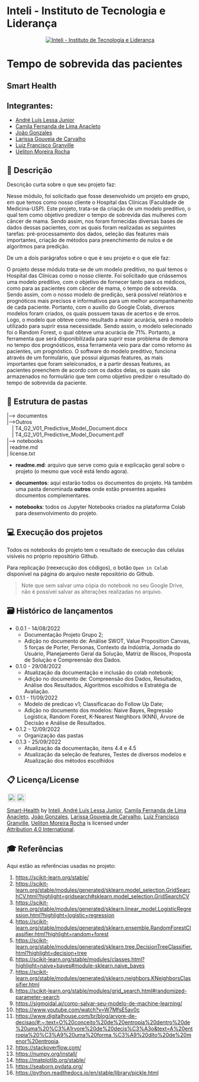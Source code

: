 # Inteli - Instituto de Tecnologia e Liderança

<p align="center">
<a href= "https://www.inteli.edu.br/"><img src="https://www.inteli.edu.br/wp-content/uploads/2021/08/20172028/marca_1-2.png" alt="Inteli - Instituto de Tecnologia e Liderança" border="0"></a>
</p>

# Tempo de sobrevida das pacientes

## Smart Health

## Integrantes:
- <a href="https://www.linkedin.com/in/andrelessajr/">André Luís Lessa Junior</a>
- <a href="https://www.linkedin.com/in/camilaanacleto/">Camila Fernanda de Lima Anacleto</a>
- <a href="https://www.linkedin.com/in/jo%C3%A3o-lucas-delistoianov-gonzalez-b0501922a/">João Gonzales</a>
- <a href="https://www.linkedin.com/in/carvalholari/">Larissa Gouveia de Carvalho</a>
- <a href="https://www.linkedin.com/in/luiz-granville-898780209/">Luiz Francisco Granville</a>
- <a href="https://www.linkedin.com/in/uelitonrocha">Ueliton Moreira Rocha</a>

## 📝 Descrição

Descrição curta sobre o que seu projeto faz:

Nesse módulo, foi solicitado que fosse desenvolvido um projeto em grupo, em que temos como nosso cliente o Hospital das Clínicas (Faculdade de Medicina-USP). Este projeto, trata-se da criação de um modelo preditivo, o qual tem como objetivo predizer o tempo de sobrevida das mulheres com câncer de mama. Sendo assim, nos foram fornecidas diversas bases de dados dessas pacientes, com as quais foram realizadas as seguintes tarefas: pré-processamento dos dados, seleção das features mais importantes, criação de métodos para preenchimento de nulos e de algoritmos para predição.

De um a dois parágrafos sobre o que é seu projeto e o que ele faz:

O projeto desse módulo trata-se de um modelo preditivo, no qual temos o Hospital das Clínicas como o nosso cliente. Foi solicitado que criássemos uma modelo preditivo, com o objetivo de fornecer tanto para os médicos, como para as pacientes com câncer de mama, o tempo de sobrevida.
Sendo assim, com o nosso modelo de predição, será possível relatórios e prognóticos mais precisos e informativos para um melhor acompanhamento de cada paciente. Portanto, com o auxílio do Google Colab, diversos modelos foram criados, os quais possuem taxas de acertos e de erros. Logo, o modelo que obteve como resultado a maior acurácia, será o modelo utilizado para suprir essa necessidade. Sendo assim, o modelo selecionado foi o Random Forest, o qual obteve uma acurácia de 71%. 
Portanto, a ferramenta que será disponibilizada para suprir esse problema de demora no tempo dos prognósticos, essa ferramenta veio para dar como retorno às pacientes, um prognóstico. O software do modelo preditivo, funciona através de um formulário, que possui algumas features, as mais importantes que foram seleiconados, e a partir dessas features, as pacientes preenchem de acordo com os dados delas, os quais são armazenados no formulário que tem como objetivo predizer o resultado do tempo de sobrevida da paciente. 

## 📁 Estrutura de pastas

|--> documentos<br>
|-->Outros<br>
&emsp;| T4_G2_V01_Predictive_Model_Document.docx<br>
&emsp;| T4_G2_V01_Predictive_Model_Document.pdf<br>
|--> notebooks<br>
| readme.md<br>
| license.txt<br>

- <b>readme.md</b>: arquivo que serve como guia e explicação geral sobre o projeto (o mesmo que você está lendo agora).

- <b>documentos</b>: aqui estarão todos os documentos do projeto. Há também uma pasta denominada <b>outros</b> onde estão presentes aqueles documentos complementares.

- <b>notebooks</b>: todos os Jupyter Notebooks criados na plataforma Colab para desenvolvimento do projeto.

## 💻 Execução dos projetos

Todos os notebooks do projeto tem o resultado de execução das células visíveis no próprio repositório Github.

Para replicação (reexecução dos códigos), o botão `Open in Colab` disponível na página do arquivo neste repositório do Github.
> Note que sem salvar uma cópia do notebook no seu Google Drive, não é possível salvar as alterações realizadas no arquivo.

## 🗃 Histórico de lançamentos

* 0.0.1 - 14/08/2022
    * Documentação Projeto Grupo 2;
    * Adição no documento de: Análise SWOT, Value Proposition Canvas, 5 forças de Porter, Personas, Contexto da Indústria, Jornada do Usuário, Planejamento Geral da Solução, Matriz de Riscos, Proposta de Solução e Compreensão dos Dados.
* 0.1.0 - 29/08/2022
    * Atualização da documentação e inclusão do colab notebook;
    * Adição no documento de: Compreensão dos Dados, Resultados, Análise dos Resultados, Algoritmos escolhidos e Estratégia de Avaliação.
* 0.1.1 - 11/09/2022
    * Modelo de predicao v1; Classificacao do Follow Up Date;
    * Adição no documento dos modelos: Naive Bayes, Regressão Logística, Random Forest, K-Nearest Neighbors (KNN), Árvore de Decisão e Análise de Resultados.
* 0.1.2 - 12/09/2022
    * Organização das pastas
* 0.1.3 - 25/09/2022
    * Atualização da documentação, itens 4.4 e 4.5
    * Atualização da seleção de features, Testes de diversos modelos e Atualização dos métodos escolhidos

## 📋 Licença/License

<img style="height:22px!important;margin-left:3px;vertical-align:text-bottom;" src="https://mirrors.creativecommons.org/presskit/icons/cc.svg?ref=chooser-v1"><img style="height:22px!important;margin-left:3px;vertical-align:text-bottom;" src="https://mirrors.creativecommons.org/presskit/icons/by.svg?ref=chooser-v1"><p xmlns:cc="http://creativecommons.org/ns#" xmlns:dct="http://purl.org/dc/terms/"><a property="dct:title" rel="cc:attributionURL" href="https://github.com/2022M3T4-Inteli/Smart-Health">Smart-Health</a> <a>by</a> <a rel="cc:attributionURL dct:creator" property="cc:attributionName" href="https://github.com/InteliProjects/.github/blob/main/profile/README.md">Inteli, <a href="https://www.linkedin.com/in/andrelessajr/">André Luís Lessa Junior</a>, <a href="https://www.linkedin.com/in/camilaanacleto/">Camila Fernanda de Lima Anacleto</a>, <a href="https://www.linkedin.com/in/jo%C3%A3o-lucas-delistoianov-gonzalez-b0501922a/">João Gonzales</a>, <a href="https://www.linkedin.com/in/carvalholari/">Larissa Gouveia de Carvalho</a>, <a href="https://www.linkedin.com/in/luiz-granville-898780209/">Luiz Francisco Granville</a>, <a href="https://www.linkedin.com/in/uelitonrocha">Ueliton Moreira Rocha</a> is licensed under <a href="http://creativecommons.org/licenses/by/4.0/?ref=chooser-v1" target="_blank" rel="license noopener noreferrer" style="display:inline-block;">Attribution 4.0 International</a>.</p>

## 🎓 Referências

Aqui estão as referências usadas no projeto:
1. https://scikit-learn.org/stable/
2. https://scikit-learn.org/stable/modules/generated/sklearn.model_selection.GridSearchCV.html?highlight=gridsearch#sklearn.model_selection.GridSearchCV
3. https://scikit-learn.org/stable/modules/generated/sklearn.linear_model.LogisticRegression.html?highlight=logistic+regression
4. https://scikit-learn.org/stable/modules/generated/sklearn.ensemble.RandomForestClassifier.html?highlight=random+forest
5. https://scikit-learn.org/stable/modules/generated/sklearn.tree.DecisionTreeClassifier.html?highlight=decision+tree
6. https://scikit-learn.org/stable/modules/classes.html?highlight=naive+bayes#module-sklearn.naive_bayes
7. https://scikit-learn.org/stable/modules/generated/sklearn.neighbors.KNeighborsClassifier.html
8. https://scikit-learn.org/stable/modules/grid_search.html#randomized-parameter-search
9. https://sigmoidal.ai/como-salvar-seu-modelo-de-machine-learning/
10. https://www.youtube.com/watch?v=W7MfsE5av0c
11. https://www.digitalhouse.com/br/blog/arvore-de-decisao/#:~:text=O%20conceito%20de%20entropia%20dentro%20de%20uma%20%C3%A1rvore%20de%20decis%C3%A3o&text=A%20entropia%20%C3%A9%20uma%20forma,%C3%A9%20dito%20de%20menor%20entropia.
12. https://stackoverflow.com/
13. https://numpy.org/install/
14. https://matplotlib.org/stable/
15. https://seaborn.pydata.org/
16. https://python.readthedocs.io/en/stable/library/pickle.html
